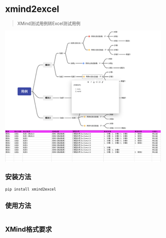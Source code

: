 # xmind2excel
> XMind测试用例转Excel测试用例

![xmind.png](doc%2Fxmind.png)
![excel.png](doc%2Fexcel.png)

## 安装方法
```shell
pip install xmind2excel
```

## 使用方法

```python


```

## XMind格式要求

